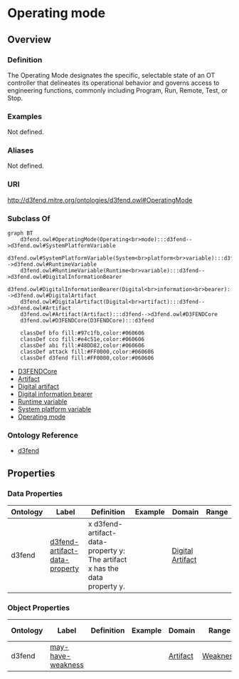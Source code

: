 # Operating mode

## Overview

### Definition
The Operating Mode designates the specific, selectable state of an OT controller that delineates its operational behavior and governs access to engineering functions, commonly including Program, Run, Remote, Test, or Stop.

### Examples
Not defined.

### Aliases
Not defined.

### URI
http://d3fend.mitre.org/ontologies/d3fend.owl#OperatingMode

### Subclass Of
```mermaid
graph BT
    d3fend.owl#OperatingMode(Operating<br>mode):::d3fend-->d3fend.owl#SystemPlatformVariable
    d3fend.owl#SystemPlatformVariable(System<br>platform<br>variable):::d3fend-->d3fend.owl#RuntimeVariable
    d3fend.owl#RuntimeVariable(Runtime<br>variable):::d3fend-->d3fend.owl#DigitalInformationBearer
    d3fend.owl#DigitalInformationBearer(Digital<br>information<br>bearer):::d3fend-->d3fend.owl#DigitalArtifact
    d3fend.owl#DigitalArtifact(Digital<br>artifact):::d3fend-->d3fend.owl#Artifact
    d3fend.owl#Artifact(Artifact):::d3fend-->d3fend.owl#D3FENDCore
    d3fend.owl#D3FENDCore(D3FENDCore):::d3fend
    
    classDef bfo fill:#97c1fb,color:#060606
    classDef cco fill:#e4c51e,color:#060606
    classDef abi fill:#48DD82,color:#060606
    classDef attack fill:#FF0000,color:#060606
    classDef d3fend fill:#FF0000,color:#060606
```

- [D3FENDCore](/docs/ontology/reference/model/D3FENDCore/D3FENDCore.md)
- [Artifact](/docs/ontology/reference/model/D3FENDCore/Artifact/Artifact.md)
- [Digital artifact](/docs/ontology/reference/model/D3FENDCore/Artifact/Digital%20artifact/Digital%20artifact.md)
- [Digital information bearer](/docs/ontology/reference/model/D3FENDCore/Artifact/Digital%20artifact/Digital%20information%20bearer/Digital%20information%20bearer.md)
- [Runtime variable](/docs/ontology/reference/model/D3FENDCore/Artifact/Digital%20artifact/Digital%20information%20bearer/Runtime%20variable/Runtime%20variable.md)
- [System platform variable](/docs/ontology/reference/model/D3FENDCore/Artifact/Digital%20artifact/Digital%20information%20bearer/Runtime%20variable/System%20platform%20variable/System%20platform%20variable.md)
- [Operating mode](/docs/ontology/reference/model/D3FENDCore/Artifact/Digital%20artifact/Digital%20information%20bearer/Runtime%20variable/System%20platform%20variable/Operating%20mode/Operating%20mode.md)


### Ontology Reference
- [d3fend](http://d3fend.mitre.org/ontologies/d3fend.owl#)

## Properties
### Data Properties
| Ontology | Label | Definition | Example | Domain | Range |
|----------|-------|------------|---------|--------|-------|
| d3fend | [d3fend-artifact-data-property](http://d3fend.mitre.org/ontologies/d3fend.owl#d3fend-artifact-data-property) | x d3fend-artifact-data-property y: The artifact x has the data property y. |  | [Digital Artifact](/docs/ontology/reference/model/D3FENDCore/Artifact/Digital%20artifact/Digital%20artifact.md) | []() |

### Object Properties
| Ontology | Label | Definition | Example | Domain | Range | Inverse Of |
|----------|-------|------------|---------|--------|-------|------------|
| d3fend | [may-have-weakness](http://d3fend.mitre.org/ontologies/d3fend.owl#may-have-weakness) |  |  | [Artifact](/docs/ontology/reference/model/D3FENDCore/Artifact/Artifact.md) | [Weakness](/docs/ontology/reference/model/D3FENDCore/Weakness/Weakness.md) | []() |

